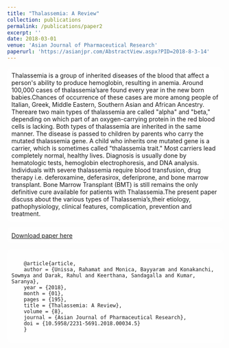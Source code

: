 ```yaml
---
title: "Thalassemia: A Review"
collection: publications
permalink: /publications/paper2
excerpt: ''
date: 2018-03-01
venue: 'Asian Journal of Pharmaceutical Research'
paperurl: 'https://asianjpr.com/AbstractView.aspx?PID=2018-8-3-14'
---
```


<style>
  body {
    background-image: url('https://github.com/saranyaNVAK/saranyaNVAK.github.io/assets/137589781/c64bfc67-977b-4a33-8433-fea325dc0299');
    background-repeat: no-repeat;
    background-attachment: fixed; 
    background-size: cover;
  }

  #rcorners {
    border-radius: 10px;
    background: rgba(255, 255, 255, 0.5);
    background-position: left top;
    background-repeat: repeat;
    padding: 10px;
  }
</style>

<p id="rcorners">Thalassemia is a group of inherited diseases of the blood that affect a person's ability to produce hemoglobin, resulting in anemia. Around 100,000 cases of thalassemia’sare found every year in the new born babies.Chances of occurrence of these cases are more among people of Italian, Greek, Middle Eastern, Southern Asian and African Ancestry. Thereare two main types of thalassemia are called "alpha" and "beta," depending on which part of an oxygen-carrying protein in the red blood cells is lacking. Both types of thalassemia are inherited in the same manner. The disease is passed to children by parents who carry the mutated thalassemia gene. A child who inherits one mutated gene is a carrier, which is sometimes called "thalassemia trait." Most carriers lead completely normal, healthy lives. Diagnosis is usually done by hematologic tests, hemoglobin electrophoresis, and DNA analysis. Individuals with severe thalassemia require blood transfusion, drug therapy i.e. deferoxamine, deferasirox, deferiprone, and bone marrow transplant. Bone Marrow Transplant (BMT) is still remains the only definitive cure available for patients with Thalassemia.The present paper discuss about the various types of Thalassemia’s,their etiology, pathophysiology, clinical features, complication, prevention and treatment.</p>

<p id="rcorners"><a href="https://asianjpr.com/AbstractView.aspx?PID=2018-8-3-14">Download paper here</a></p>

<pre id="rcorners">
  <code>
    @article{article,
    author = {Unissa, Rahamat and Monica, Bayyaram and Konakanchi, Sowmya and Darak, Rahul and Keerthana, Sandagalla and Kumar, Saranya},
    year = {2018},
    month = {01},
    pages = {195},
    title = {Thalassemia: A Review},
    volume = {8},
    journal = {Asian Journal of Pharmaceutical Research},
    doi = {10.5958/2231-5691.2018.00034.5}
    }
  </code>
</pre>
